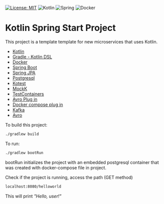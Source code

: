 [![License: MIT](https://img.shields.io/badge/License-MIT-yellow.svg)](https://opensource.org/licenses/MIT)
<img alt="Kotlin" src="https://img.shields.io/badge/kotlin-%230095D5.svg?&style=for-the-badge&logo=kotlin&logoColor=white"/>
<img alt="Spring" src="https://img.shields.io/badge/spring%20-%236DB33F.svg?&style=for-the-badge&logo=spring&logoColor=white"/>
	<img alt="Docker" src="https://img.shields.io/badge/docker%20-%230db7ed.svg?&style=for-the-badge&logo=docker&logoColor=white"/>

# Kotlin Spring Start Project
This project is a template template for new microservices that uses Kotlin.


- [Kotlin](https://kotlinlang.org/)
- [Gradle - Kotlin DSL](https://gradle.org/)
- [Docker](https://www.docker.com/)
- [Spring Boot](https://spring.io/)
- [Spring JPA](https://spring.io/)
- [Postgresql](https://www.postgresql.org/)
- [Kotest](https://kotest.io/)
- [MockK](https://mockk.io/)
- [TestContainers](https://www.testcontainers.org/)
- [Avro Plug in](https://github.com/davidmc24/gradle-avro-plugin)
- [Docker compose plug in](https://github.com/avast/gradle-docker-compose-plugin)
- [Kafka](https://kafka.apache.org/)
- [Avro](https://avro.apache.org/)


To build this project:

```sh
./gradlew build
```

To run:
```sh
./gradlew bootRun
```
bootRun initializes the project with an embedded postgresql container that was created with docker-compose file in project.

Check if the project is running, access the path (GET method)

```sh
localhost:8080/helloworld
```

This will print *"Hello, user!"*
